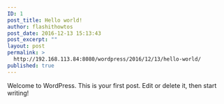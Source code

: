 ```yaml
---
ID: 1
post_title: Hello world!
author: flashithowtos
post_date: 2016-12-13 15:13:43
post_excerpt: ""
layout: post
permalink: >
  http://192.168.113.84:8080/wordpress/2016/12/13/hello-world/
published: true
---
```

Welcome to WordPress. This is your first post. Edit or delete it, then start writing!